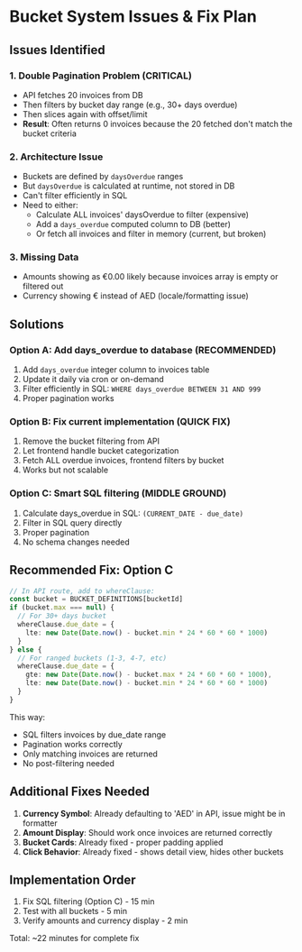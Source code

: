 # Bucket System Issues & Fix Plan

## Issues Identified

### 1. **Double Pagination Problem** (CRITICAL)
- API fetches 20 invoices from DB
- Then filters by bucket day range (e.g., 30+ days overdue)
- Then slices again with offset/limit
- **Result**: Often returns 0 invoices because the 20 fetched don't match the bucket criteria

### 2. **Architecture Issue**
- Buckets are defined by `daysOverdue` ranges
- But `daysOverdue` is calculated at runtime, not stored in DB
- Can't filter efficiently in SQL
- Need to either:
  - Calculate ALL invoices' daysOverdue to filter (expensive)
  - Add a `days_overdue` computed column to DB (better)
  - Or fetch all invoices and filter in memory (current, but broken)

### 3. **Missing Data**
- Amounts showing as €0.00 likely because invoices array is empty or filtered out
- Currency showing € instead of AED (locale/formatting issue)

## Solutions

### Option A: Add days_overdue to database (RECOMMENDED)
1. Add `days_overdue` integer column to invoices table
2. Update it daily via cron or on-demand
3. Filter efficiently in SQL: `WHERE days_overdue BETWEEN 31 AND 999`
4. Proper pagination works

### Option B: Fix current implementation (QUICK FIX)
1. Remove the bucket filtering from API
2. Let frontend handle bucket categorization
3. Fetch ALL overdue invoices, frontend filters by bucket
4. Works but not scalable

### Option C: Smart SQL filtering (MIDDLE GROUND)
1. Calculate days_overdue in SQL: `(CURRENT_DATE - due_date)`
2. Filter in SQL query directly
3. Proper pagination
4. No schema changes needed

## Recommended Fix: Option C

```typescript
// In API route, add to whereClause:
const bucket = BUCKET_DEFINITIONS[bucketId]
if (bucket.max === null) {
  // For 30+ days bucket
  whereClause.due_date = {
    lte: new Date(Date.now() - bucket.min * 24 * 60 * 60 * 1000)
  }
} else {
  // For ranged buckets (1-3, 4-7, etc)
  whereClause.due_date = {
    gte: new Date(Date.now() - bucket.max * 24 * 60 * 60 * 1000),
    lte: new Date(Date.now() - bucket.min * 24 * 60 * 60 * 1000)
  }
}
```

This way:
- SQL filters invoices by due_date range
- Pagination works correctly
- Only matching invoices are returned
- No post-filtering needed

## Additional Fixes Needed

1. **Currency Symbol**: Already defaulting to 'AED' in API, issue might be in formatter
2. **Amount Display**: Should work once invoices are returned correctly
3. **Bucket Cards**: Already fixed - proper padding applied
4. **Click Behavior**: Already fixed - shows detail view, hides other buckets

## Implementation Order

1. Fix SQL filtering (Option C) - 15 min
2. Test with all buckets - 5 min
3. Verify amounts and currency display - 2 min

Total: ~22 minutes for complete fix
